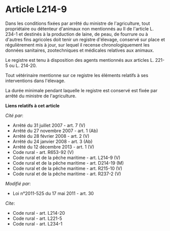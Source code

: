 # Article L214-9

Dans les conditions fixées par arrêté du ministre de l'agriculture, tout propriétaire ou détenteur d'animaux non mentionnés
au II de l'article L. 234-1 et destinés à la production de laine, de peau, de fourrure ou à d'autres fins agricoles doit
tenir un registre d'élevage, conservé sur place et régulièrement mis à jour, sur lequel il recense chronologiquement les
données sanitaires, zootechniques et médicales relatives aux animaux. 

Le registre est tenu à disposition des agents mentionnés aux articles L. 221-5 ou L. 214-20. 

Tout vétérinaire mentionne sur ce registre les éléments relatifs à ses interventions dans l'élevage. 

La durée minimale pendant laquelle le registre est conservé est fixée par arrêté du ministre de l'agriculture.

**Liens relatifs à cet article**

_Cité par_:

  - Arrêté du 31 juillet 2007 - art. 7 (V)
  - Arrêté du 27 novembre 2007 - art. 1 (Ab)
  - Arrêté du 28 février 2008 - art. 2 (V)
  - Arrêté du 24 janvier 2008 - art. 3 (Ab)
  - Arrêté du 12 décembre 2013 - art. 1 (V)
  - Code rural - art. R653-92 (V)
  - Code rural et  de la pêche maritime - art. L214-9 (V)
  - Code rural et de la pêche maritime - art. D214-19 (M)
  - Code rural et de la pêche maritime - art. R215-10 (V)
  - Code rural et de la pêche maritime - art. R237-2 (V)

_Modifié par_:

  - Loi n°2011-525 du 17 mai 2011 - art. 30

_Cite_:

  - Code rural - art. L214-20
  - Code rural - art. L221-5
  - Code rural - art. L234-1
